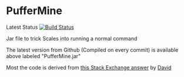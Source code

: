 # PufferMine
Latest Status [![Build Status](https://travis-ci.org/Mstrodl/PufferMine.svg?branch=master)](https://travis-ci.org/Mstrodl/PufferMine)

Jar file to trick Scales into running a normal command

The latest version from Github (Compiled on every commit) is available above labeled "PufferMine.jar"

Most the code is derived from [this Stack Exchange answer](http://stackoverflow.com/questions/17978596/is-it-possible-to-run-cmd-through-a-java-program) by [David](http://stackoverflow.com/users/2099297/david)
